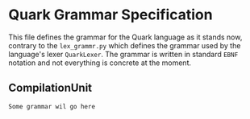 # Quark Grammar Specification

This file defines the grammar for the Quark language as it stands now, contrary to the `lex_grammr.py` which defines the grammar used by the language's lexer `QuarkLexer`. The grammar is written in standard `EBNF` notation and not everything is concrete at the moment.

## CompilationUnit
    Some grammar wil go here